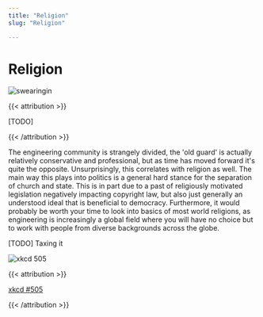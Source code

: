```yaml
---
title: "Religion"
slug: "Religion"

---
```


# Religion

![swearingin](/swearingin.png)

{{< attribution >}}

[TODO]

{{< /attribution >}}

The engineering community is strangely divided, the 'old guard' is actually relatively conservative and professional, but as time has moved forward it's quite the opposite. Unsurprisingly, this correlates with religion as well. The main way this plays into politics is a general hard stance for the separation of church and state. This is in part due to a past of religiously motivated legislation negatively impacting copyright law, but also just generally an understood ideal that is beneficial to democracy. Furthermore, it would probably be worth your time to look into basics of most world religions, as engineering is increasingly a global field where you will have no choice but to work with people from diverse backgrounds across the globe.

[TODO] Taxing it

![xkcd 505](https://imgs.xkcd.com/comics/a_bunch_of_rocks.png)

{{< attribution >}}

[xkcd #505](https://xkcd.com/505/)

{{< /attribution >}}